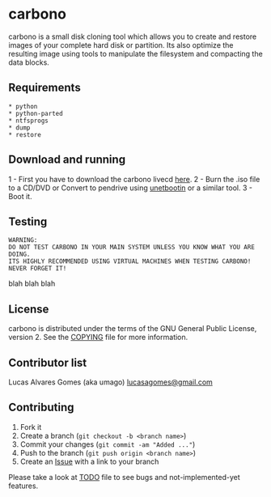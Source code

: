 carbono
=======

carbono is a small disk cloning tool which allows you to create
and restore images of your complete hard disk or partition.
Its also optimize the resulting image using tools to manipulate the 
filesystem and compacting the data blocks.

Requirements
------------

    * python
    * python-parted
    * ntfsprogs
    * dump
    * restore

Download and running
--------------------

1 - First you have to download the carbono livecd [here][2].
2 - Burn the .iso file to a CD/DVD or Convert to pendrive using [unetbootin][5] or a similar tool.
3 - Boot it.

Testing
-------

    WARNING: 
    DO NOT TEST CARBONO IN YOUR MAIN SYSTEM UNLESS YOU KNOW WHAT YOU ARE DOING.
    ITS HIGHLY RECOMMENDED USING VIRTUAL MACHINES WHEN TESTING CARBONO! NEVER FORGET IT!

blah blah blah

License
-------

carbono is distributed under the terms of the GNU General Public License, version 2.
See the [COPYING][4] file for more information.

Contributor list
----------------

Lucas Alvares Gomes (aka umago) <lucasagomes@gmail.com>

Contributing
------------

1. Fork it
2. Create a branch (`git checkout -b <branch name>`)
3. Commit your changes (`git commit -am "Added ..."`)
4. Push to the branch (`git push origin <branch name>`)
5. Create an [Issue][1] with a link to your branch

Please take a look at [TODO][3] file to see bugs and not-implemented-yet 
features.

[1]: http://github.com/umago/kabukiman/issues
[2]: http://umago.info/carbono
[3]: https://github.com/umago/carbono/blob/master/TODO
[4]: https://github.com/umago/carbono/blob/master/COPYING
[5]: http://unetbootin.sourceforge.net/
